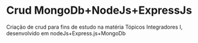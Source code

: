 # Crud MongoDb+NodeJs+ExpressJs
Criação de crud para fins de estudo na matéria Tópicos Integradores I, desenvolvido em nodeJs+Express.js+MongoDb
